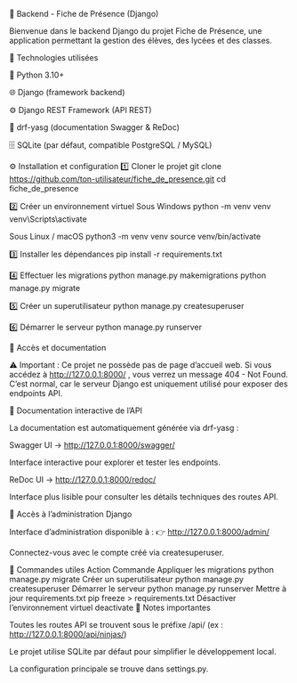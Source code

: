 🎯 Backend - Fiche de Présence (Django)

Bienvenue dans le backend Django du projet Fiche de Présence, une application permettant la gestion des élèves, des lycées et des classes.

🧱 Technologies utilisées

🐍 Python 3.10+

🌐 Django (framework backend)

⚙️ Django REST Framework (API REST)

📘 drf-yasg (documentation Swagger & ReDoc)

🗄️ SQLite (par défaut, compatible PostgreSQL / MySQL)

⚙️ Installation et configuration
1️⃣ Cloner le projet
git clone https://github.com/ton-utilisateur/fiche_de_presence.git
cd fiche_de_presence

2️⃣ Créer un environnement virtuel
Sous Windows
python -m venv venv
venv\Scripts\activate

Sous Linux / macOS
python3 -m venv venv
source venv/bin/activate

3️⃣ Installer les dépendances
pip install -r requirements.txt

4️⃣ Effectuer les migrations
python manage.py makemigrations
python manage.py migrate

5️⃣ Créer un superutilisateur
python manage.py createsuperuser

6️⃣ Démarrer le serveur
python manage.py runserver

📡 Accès et documentation

⚠️ Important : Ce projet ne possède pas de page d’accueil web.
Si vous accédez à http://127.0.0.1:8000/
, vous verrez un message 404 - Not Found.
C’est normal, car le serveur Django est uniquement utilisé pour exposer des endpoints API.

🧾 Documentation interactive de l’API

La documentation est automatiquement générée via drf-yasg :

Swagger UI → http://127.0.0.1:8000/swagger/

Interface interactive pour explorer et tester les endpoints.

ReDoc UI → http://127.0.0.1:8000/redoc/

Interface plus lisible pour consulter les détails techniques des routes API.

🔐 Accès à l’administration Django

Interface d’administration disponible à :
👉 http://127.0.0.1:8000/admin/

Connectez-vous avec le compte créé via createsuperuser.

🧰 Commandes utiles
Action	Commande
Appliquer les migrations	python manage.py migrate
Créer un superutilisateur	python manage.py createsuperuser
Démarrer le serveur	python manage.py runserver
Mettre à jour requirements.txt	pip freeze > requirements.txt
Désactiver l’environnement virtuel	deactivate
📝 Notes importantes

Toutes les routes API se trouvent sous le préfixe /api/
(ex : http://127.0.0.1:8000/api/ninjas/)

Le projet utilise SQLite par défaut pour simplifier le développement local.

La configuration principale se trouve dans settings.py.

